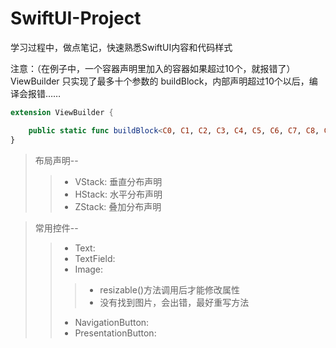 # SwiftUI-Project
学习过程中，做点笔记，快速熟悉SwiftUI内容和代码样式

注意：（在例子中，一个容器声明里加入的容器如果超过10个，就报错了）ViewBuilder 只实现了最多十个参数的 buildBlock，内部声明超过10个以后，编译会报错……
```swift
extension ViewBuilder {

    public static func buildBlock<C0, C1, C2, C3, C4, C5, C6, C7, C8, C9>(_ c0: C0, _ c1: C1, _ c2: C2, _ c3: C3, _ c4: C4, _ c5: C5, _ c6: C6, _ c7: C7, _ c8: C8, _ c9: C9) -> TupleView<(C0, C1, C2, C3, C4, C5, C6, C7, C8, C9)> where C0 : View, C1 : View, C2 : View, C3 : View, C4 : View, C5 : View, C6 : View, C7 : View, C8 : View, C9 : View
}
```

> 布局声明--  
> > * VStack:  垂直分布声明
> > * HStack:  水平分布声明
> > * ZStack:  叠加分布声明

> 常用控件--  
> > * Text:  
> > * TextField: 
> > * Image:
> > > * resizable()方法调用后才能修改属性
> > > * 没有找到图片，会出错，最好重写方法
> > * NavigationButton:  
> > * PresentationButton:  
    
